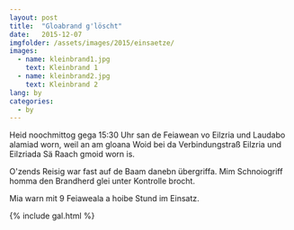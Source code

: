 ```yaml
---
layout: post
title:  "Gloabrand g'löscht"
date:   2015-12-07
imgfolder: /assets/images/2015/einsaetze/
images:
  - name: kleinbrand1.jpg
    text: Kleinbrand 1
  - name: kleinbrand2.jpg
    text: Kleinbrand 2
lang: by
categories:
  - by
---
```


Heid noochmittog gega 15:30 Uhr san de Feiawean vo Eilzria und Laudabo alamiad worn, weil an am gloana Woid bei da Verbindungstraß Eilzria und Eilzriada Sä Raach gmoid worn is.

O'zends Reisig war fast auf de Baam danebn übergriffa. Mim Schnoiogriff homma den Brandherd glei unter Kontrolle brocht.

Mia warn mit 9 Feiaweala a hoibe Stund im Einsatz.

{% include gal.html %}

